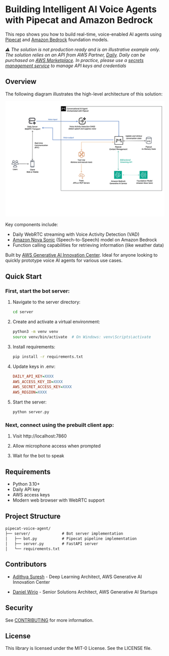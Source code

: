 # Building Intelligent AI Voice Agents with Pipecat and Amazon Bedrock

This repo shows you how to build real-time, voice-enabled AI agents using [Pipecat](https://github.com/pipecat-ai/pipecat) and [Amazon Bedrock](https://aws.amazon.com/bedrock/) foundation models.

_⚠️ The solution is not production ready and is an illustrative example only. The solution relies on an API from AWS Partner, [Daily](https://www.daily.co/). Daily can be purchased on [AWS Marketplace](https://aws.amazon.com/marketplace/seller-profile?id=d52484b0-a717-4b6d-a7aa-82f1c0c40b35). In practice, please use a [secrets management service](https://docs.aws.amazon.com/prescriptive-guidance/latest/aws-startup-security-baseline/wkld-03.html) to manage API keys and credentials_

## Overview

The following diagram illustrates the high-level architecture of this solution:

![](assets/diagram.jpg)

Key components include:
- Daily WebRTC streaming with Voice Activity Detection (VAD)
- [Amazon Nova Sonic](https://aws.amazon.com/ai/generative-ai/nova/speech/) (Speech-to-Speech) model on Amazon Bedrock
- Function calling capabilities for retrieving information (like weather data)

Built by [AWS Generative AI Innovation Center](https://aws.amazon.com/ai/generative-ai/innovation-center/). Ideal for anyone looking to quickly prototype voice AI agents for various use cases.

## Quick Start

### First, start the bot server:

1. Navigate to the server directory:
   ```bash
   cd server
   ```
2. Create and activate a virtual environment:
   ```bash
   python3 -m venv venv
   source venv/bin/activate  # On Windows: venv\Scripts\activate
   ```
3. Install requirements:
   ```bash
   pip install -r requirements.txt
   ```
4. Update keys in .env:
    ```ini
    DAILY_API_KEY=XXXX
    AWS_ACCESS_KEY_ID=XXXX
    AWS_SECRET_ACCESS_KEY=XXXX
    AWS_REGION=XXXX
     ```
5. Start the server:
   ```bash
   python server.py
   ```

### Next, connect using the prebuilt client app:

1. Visit http://localhost:7860

2. Allow microphone access when prompted

3. Wait for the bot to speak

## Requirements

- Python 3.10+
- Daily API key
- AWS access keys
- Modern web browser with WebRTC support

## Project Structure

```
pipecat-voice-agent/
├── server/              # Bot server implementation
│   ├── bot.py           # Pipecat pipeline implementation
│   ├── server.py        # FastAPI server
│   └── requirements.txt
```

## Contributors

- [Adithya Suresh](https://www.linkedin.com/in/adithyaxx/) - Deep Learning Architect, AWS Generative AI Innovation Center

- [Daniel Wirjo](https://www.linkedin.com/in/wirjo/) - Senior Solutions Architect, AWS Generative AI Startups

## Security

See [CONTRIBUTING](CONTRIBUTING.md#security-issue-notifications) for more information.

## License

This library is licensed under the MIT-0 License. See the LICENSE file.
